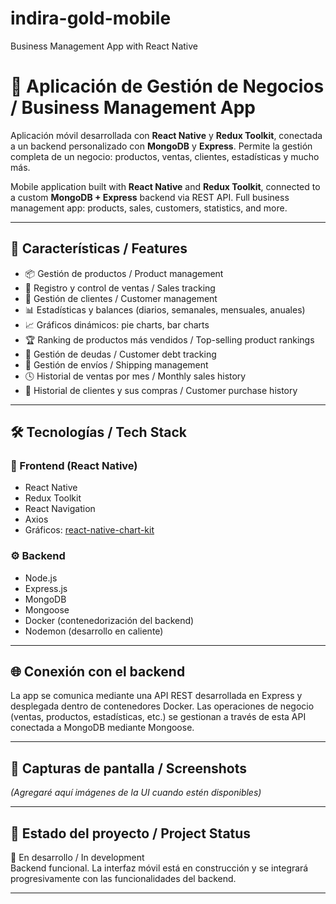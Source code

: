# indira-gold-mobile
Business Management App with React Native


# 📱 Aplicación de Gestión de Negocios / Business Management App

Aplicación móvil desarrollada con **React Native** y **Redux Toolkit**, conectada a un backend personalizado con **MongoDB** y **Express**. Permite la gestión completa de un negocio: productos, ventas, clientes, estadísticas y mucho más.

Mobile application built with **React Native** and **Redux Toolkit**, connected to a custom **MongoDB + Express** backend via REST API. Full business management app: products, sales, customers, statistics, and more.

---

## 🚀 Características / Features

- 📦 Gestión de productos / Product management  
- 🧾 Registro y control de ventas / Sales tracking  
- 👥 Gestión de clientes / Customer management  
- 📊 Estadísticas y balances (diarios, semanales, mensuales, anuales)  
- 📈 Gráficos dinámicos: pie charts, bar charts  
- 🏆 Ranking de productos más vendidos / Top-selling product rankings  
- 💸 Gestión de deudas / Customer debt tracking  
- 🚚 Gestión de envíos / Shipping management  
- 🕓 Historial de ventas por mes / Monthly sales history  
- 👤 Historial de clientes y sus compras / Customer purchase history  

---

## 🛠️ Tecnologías / Tech Stack

### 🧩 Frontend (React Native)
- React Native  
- Redux Toolkit 
- React Navigation  
- Axios  
- Gráficos: [react-native-chart-kit](https://github.com/indiespirit/react-native-chart-kit)

### ⚙️ Backend
- Node.js  
- Express.js  
- MongoDB  
- Mongoose  
- Docker (contenedorización del backend)  
- Nodemon (desarrollo en caliente)  

---

## 🌐 Conexión con el backend

La app se comunica mediante una API REST desarrollada en Express y desplegada dentro de contenedores Docker. Las operaciones de negocio (ventas, productos, estadísticas, etc.) se gestionan a través de esta API conectada a MongoDB mediante Mongoose.

---

## 📸 Capturas de pantalla / Screenshots

*(Agregaré aquí imágenes de la UI cuando estén disponibles)*

---

## 📌 Estado del proyecto / Project Status

🚧 En desarrollo / In development  
Backend funcional. La interfaz móvil está en construcción y se integrará progresivamente con las funcionalidades del backend.

---
